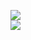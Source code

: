 [![](https://img.shields.io/badge/Made%20With-Github%20Spray-lightgrey.svg?style=for-the-badge&logo=github)](https://github.com/Annihil/github-spray#17980)  
[![](https://i.imgur.com/2DrTn0Z.gif)](https://github.com/Annihil/github-spray)